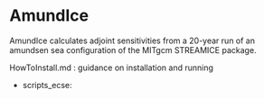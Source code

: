 # AmundIce
AmundIce calculates adjoint sensitivities from a 20-year run of an amundsen sea configuration of the MITgcm STREAMICE package.

HowToInstall.md : guidance on installation and running

 - scripts_ecse:

